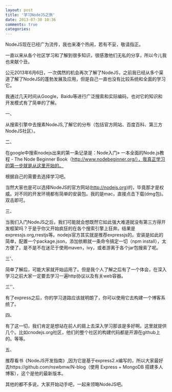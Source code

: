 ```yaml
---
layout: post
title: '学习NodeJS之旅'
date: 2013-07-30 10:36
comments: true
categories: 
---
```

NodeJS现在已经广为流传，我也来凑个热闹，若有不妥，敬请指正。

一直以来从各个社区学习和了解到很多知识，很感激他们无私的分享，所以今儿我也来献个丑。

公元2013年6月6日，一次偶然的机会再次了解了NodeJS，之前我已经从多个渠道了解了NodeJS的蓬勃发展及应用，但是自己一直也没有比较系统和全面的学习它。

我通过几天时间从Google，Baidu等进行广泛搜索和实际编码，也对它的知识和开发模式有了简单的了解。

一、

从搜索引擎中去搜素NodeJS,了解它的分布（包括官方网站、百度百科、第三方NodeJS社区）。

二、

在google中搜索nodejs出来的第一条记录是：Node入门» 一本全面的Node.js教程 - The Node Beginner Book（http://www.nodebeginner.org/），我真正学习的第一步就是从这里开始的。

根据自己的需要去选择学习吧。

当然大家也是可以选择NodeJS的官方网站(http://nodejs.org)的，毕竟那才是权威。对不同的开发环境都有简单的安装包。我的是mac，直接点击下载(dmg包)。双击即可。

三、

当我们入门NodeJS之后，我们可能就会想既然它如此强大难道就没有第三方得开发框架吗？于是乎你又开始疯狂的在各个搜索引擎上狂奔。结果是expressjs.org,rrestjs等。nodejs官方其实就是推荐expressjs的。安装是如此的简单，配置一个package.json，添加依赖就一条命令搞定一切（npm install），太方便了，是不是不在迷茫于使用maven，ivy，或者游离于各个jar包搜索了呢。

三'、

简单了解后，可能大家就开始运用了。但是我个人了解之后有了一个体会，在深入学习之前大家一定要去学习一遍http协议以及有关web容器。

三''、

有了express之后，你的学习道路应该就明朗了，你可以使用它去构建一个博客系统了。

四、

有了这一切，我们肯定是想站在前人的肩上去深入学习那该是多好啊。这里就提供几个。比如cnodejs.org社区，他们的整个社区的构建代码都是开源在github上的。等等。

五、

推荐看书《NodeJS开发指南》,因为它是基于express2.x编写的，所以大家最好去https://github.com/nswbmw/N-blog（使用 Express + MongoDB 搭建多人博客），这个是他的最新版本。

其他的都不多说，大家开始动手吧，一起来领略NodeJS吧。